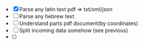 - [x] Parse any latin text pdf => txt/xml/json
- [ ] Parse any hebrew text
- [ ] Understand parts pdf document(by coordinates)
- [ ] Split incoming data somehow (see previous)
- [ ] 